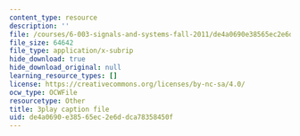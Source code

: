 ```yaml
---
content_type: resource
description: ''
file: /courses/6-003-signals-and-systems-fall-2011/de4a0690e38565ec2e6ddca78358450f_ufU6b7OHb8M.srt
file_size: 64642
file_type: application/x-subrip
hide_download: true
hide_download_original: null
learning_resource_types: []
license: https://creativecommons.org/licenses/by-nc-sa/4.0/
ocw_type: OCWFile
resourcetype: Other
title: 3play caption file
uid: de4a0690-e385-65ec-2e6d-dca78358450f
---
```

